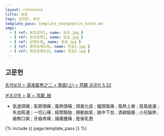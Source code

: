 ```yaml
---
layout: reference
title: 궁궁
tags: 상한론, 본초
template_pass: template_shanghanlun_herbs.md
imgs:
  - { ref: 본초강목1, name: 궁궁.jpg }
  - { ref: 본초강목2, name: 궁궁.jpg }
  - { ref: 삼재도회, name: 궁궁.jpg }
  - { ref: 화한삼재도회, name: 천궁1.jpg }
  - { ref: 화한삼재도회, name: 천궁2.jpg }
---
```



## 고문헌

[동의보감 > 湯液篇卷之二 > 草部(上) >  芎藭 궁궁이 5.32](https://mediclassics.kr/books/8/volume/21/#content_1403)

[본초강목 > 草 > 芎藭_根]()

* 氣虛頭痛 ; 氣厥頭痛 ; 風熱頭痛 ; 頭風化痰 ; 偏頭風痛 ; 風熱上衝 ; 首風旋運 ; 失血眩運 ; 一切心痛 ; 經閉驗胎 ; 損動胎氣 ; 崩中下血 ; 酒癖脇脹 ; 小兒腦熱 ; 齒敗口臭 ; 牙齒疼痛 ; 諸瘡腫痛 ; 産後乳懸


{% include {{ page.template_pass }} %}
